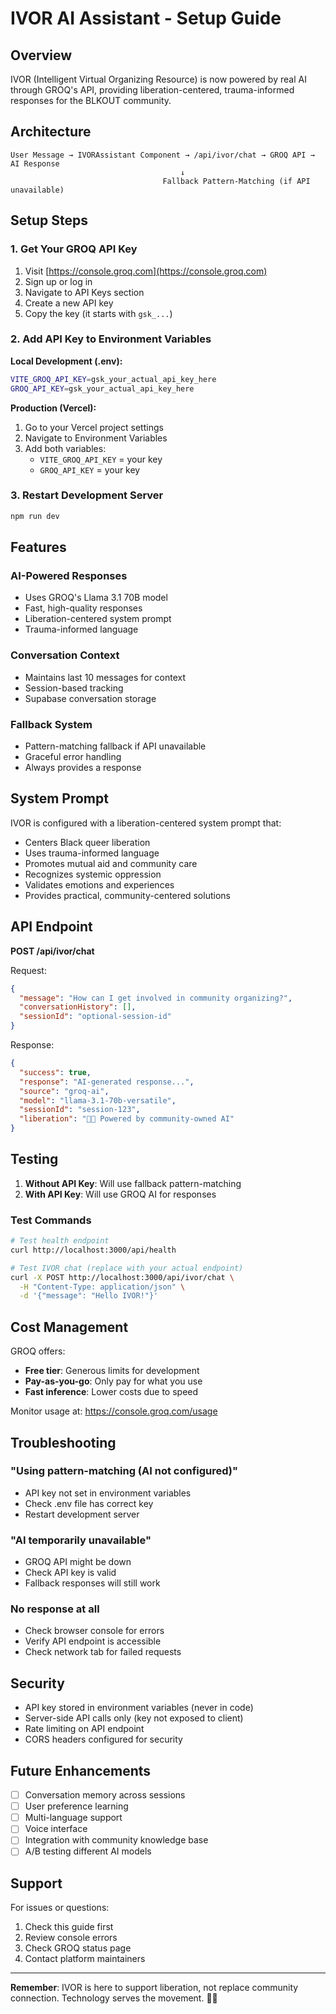 # IVOR AI Assistant - Setup Guide

## Overview

IVOR (Intelligent Virtual Organizing Resource) is now powered by real AI through GROQ's API, providing liberation-centered, trauma-informed responses for the BLKOUT community.

## Architecture

```
User Message → IVORAssistant Component → /api/ivor/chat → GROQ API → AI Response
                                      ↓
                                  Fallback Pattern-Matching (if API unavailable)
```

## Setup Steps

### 1. Get Your GROQ API Key

1. Visit [https://console.groq.com](https://console.groq.com)
2. Sign up or log in
3. Navigate to API Keys section
4. Create a new API key
5. Copy the key (it starts with `gsk_...`)

### 2. Add API Key to Environment Variables

**Local Development (.env):**
```bash
VITE_GROQ_API_KEY=gsk_your_actual_api_key_here
GROQ_API_KEY=gsk_your_actual_api_key_here
```

**Production (Vercel):**
1. Go to your Vercel project settings
2. Navigate to Environment Variables
3. Add both variables:
   - `VITE_GROQ_API_KEY` = your key
   - `GROQ_API_KEY` = your key

### 3. Restart Development Server

```bash
npm run dev
```

## Features

### AI-Powered Responses
- Uses GROQ's Llama 3.1 70B model
- Fast, high-quality responses
- Liberation-centered system prompt
- Trauma-informed language

### Conversation Context
- Maintains last 10 messages for context
- Session-based tracking
- Supabase conversation storage

### Fallback System
- Pattern-matching fallback if API unavailable
- Graceful error handling
- Always provides a response

## System Prompt

IVOR is configured with a liberation-centered system prompt that:
- Centers Black queer liberation
- Uses trauma-informed language
- Promotes mutual aid and community care
- Recognizes systemic oppression
- Validates emotions and experiences
- Provides practical, community-centered solutions

## API Endpoint

**POST /api/ivor/chat**

Request:
```json
{
  "message": "How can I get involved in community organizing?",
  "conversationHistory": [],
  "sessionId": "optional-session-id"
}
```

Response:
```json
{
  "success": true,
  "response": "AI-generated response...",
  "source": "groq-ai",
  "model": "llama-3.1-70b-versatile",
  "sessionId": "session-123",
  "liberation": "✊🏾 Powered by community-owned AI"
}
```

## Testing

1. **Without API Key**: Will use fallback pattern-matching
2. **With API Key**: Will use GROQ AI for responses

### Test Commands

```bash
# Test health endpoint
curl http://localhost:3000/api/health

# Test IVOR chat (replace with your actual endpoint)
curl -X POST http://localhost:3000/api/ivor/chat \
  -H "Content-Type: application/json" \
  -d '{"message": "Hello IVOR!"}'
```

## Cost Management

GROQ offers:
- **Free tier**: Generous limits for development
- **Pay-as-you-go**: Only pay for what you use
- **Fast inference**: Lower costs due to speed

Monitor usage at: https://console.groq.com/usage

## Troubleshooting

### "Using pattern-matching (AI not configured)"
- API key not set in environment variables
- Check .env file has correct key
- Restart development server

### "AI temporarily unavailable"
- GROQ API might be down
- Check API key is valid
- Fallback responses will still work

### No response at all
- Check browser console for errors
- Verify API endpoint is accessible
- Check network tab for failed requests

## Security

- API key stored in environment variables (never in code)
- Server-side API calls only (key not exposed to client)
- Rate limiting on API endpoint
- CORS headers configured for security

## Future Enhancements

- [ ] Conversation memory across sessions
- [ ] User preference learning
- [ ] Multi-language support
- [ ] Voice interface
- [ ] Integration with community knowledge base
- [ ] A/B testing different AI models

## Support

For issues or questions:
1. Check this guide first
2. Review console errors
3. Check GROQ status page
4. Contact platform maintainers

---

**Remember**: IVOR is here to support liberation, not replace community connection. Technology serves the movement. ✊🏾
